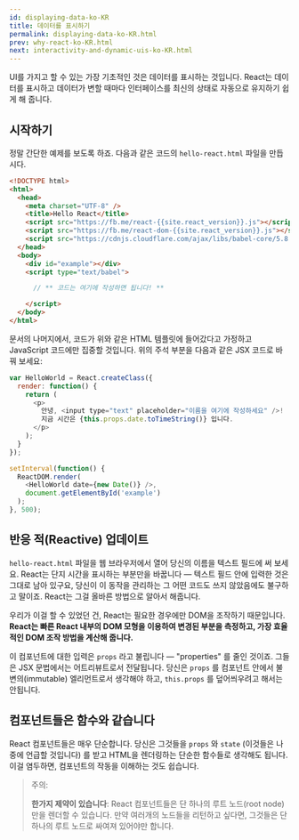 ```yaml
---
id: displaying-data-ko-KR
title: 데이터를 표시하기
permalink: displaying-data-ko-KR.html
prev: why-react-ko-KR.html
next: interactivity-and-dynamic-uis-ko-KR.html
---
```


UI를 가지고 할 수 있는 가장 기초적인 것은 데이터를 표시하는 것입니다. React는 데이터를 표시하고 데이터가 변할 때마다 인터페이스를 최신의 상태로 자동으로 유지하기 쉽게 해 줍니다.

## 시작하기

정말 간단한 예제를 보도록 하죠. 다음과 같은 코드의 `hello-react.html` 파일을 만듭시다.

```html
<!DOCTYPE html>
<html>
  <head>
    <meta charset="UTF-8" />
    <title>Hello React</title>
    <script src="https://fb.me/react-{{site.react_version}}.js"></script>
    <script src="https://fb.me/react-dom-{{site.react_version}}.js"></script>
    <script src="https://cdnjs.cloudflare.com/ajax/libs/babel-core/5.8.23/browser.min.js"></script>
  </head>
  <body>
    <div id="example"></div>
    <script type="text/babel">

      // ** 코드는 여기에 작성하면 됩니다! **

    </script>
  </body>
</html>
```

문서의 나머지에서, 코드가 위와 같은 HTML 템플릿에 들어갔다고 가정하고 JavaScript 코드에만 집중할 것입니다. 위의 주석 부분을 다음과 같은 JSX 코드로 바꿔 보세요:

```javascript
var HelloWorld = React.createClass({
  render: function() {
    return (
      <p>
        안녕, <input type="text" placeholder="이름을 여기에 작성하세요" />!
        지금 시간은 {this.props.date.toTimeString()} 입니다.
      </p>
    );
  }
});

setInterval(function() {
  ReactDOM.render(
    <HelloWorld date={new Date()} />,
    document.getElementById('example')
  );
}, 500);
```

## 반응 적(Reactive) 업데이트

`hello-react.html` 파일을 웹 브라우저에서 열어 당신의 이름을 텍스트 필드에 써 보세요. React는 단지 시간을 표시하는 부분만을 바꿉니다 — 텍스트 필드 안에 입력한 것은 그대로 남아 있구요, 당신이 이 동작을 관리하는 그 어떤 코드도 쓰지 않았음에도 불구하고 말이죠. React는 그걸 올바른 방법으로 알아서 해줍니다.

우리가 이걸 할 수 있었던 건, React는 필요한 경우에만 DOM을 조작하기 때문입니다. **React는 빠른 React 내부의 DOM 모형을 이용하여 변경된 부분을 측정하고, 가장 효율적인 DOM 조작 방법을 계산해 줍니다.**

이 컴포넌트에 대한 입력은 `props` 라고 불립니다 — "properties" 를 줄인 것이죠. 그들은 JSX 문법에서는 어트리뷰트로서 전달됩니다. 당신은 `props` 를 컴포넌트 안에서 불변의(immutable) 엘리먼트로서 생각해야 하고, `this.props` 를 덮어씌우려고 해서는 안됩니다.

## 컴포넌트들은 함수와 같습니다

React 컴포넌트들은 매우 단순합니다. 당신은 그것들을 `props` 와 `state` (이것들은 나중에 언급할 것입니다) 를 받고 HTML을 렌더링하는 단순한 함수들로 생각해도 됩니다. 이걸 염두하면, 컴포넌트의 작동을 이해하는 것도 쉽습니다.

> 주의:
>
> **한가지 제약이 있습니다**: React 컴포넌트들은 단 하나의 루트 노드(root node)만을 렌더할 수 있습니다. 만약 여러개의 노드들을 리턴하고 싶다면, 그것들은 단 하나의 루트 노드로 싸여져 있어야만 합니다.
